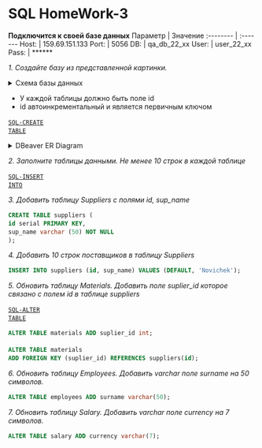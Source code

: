 # SQL HomeWork-3


**Подключится к  своей базе данных**
Параметр | Значение 
:-------- | :-------
Host: | 159.69.151.133
Port: | 5056
DB: | qa_db_22_xx
User: | user_22_xx
Pass: | ******



*1. Создайте базу из представленной картинки.*
<details>
  <summary>Схема базы данных</summary>

  ![Схема базы данных](DB-Schema.jpg)
</details>

  + У каждой таблицы должно быть поле id
  + id автоинкрементальный и является первичным ключом

<code>[SQL-CREATE TABLE](https://github.com/NadineChernikova/QA_Course/blob/main/SQL/SQL_HomeWork3_DDL/SQL%20HW3-CREATE.sql)
</code>
<details>
  <summary>DBeaver ER Diagram</summary>

  ![Схема базы данных](SQL-HW3-DBDiagram.png)
</details>

*2. Заполните таблицы данными. Не менее 10 строк в каждой таблице*

<code>[SQL-INSERT INTO](https://github.com/NadineChernikova/QA_Course/blob/main/SQL/SQL_HomeWork3_DDL/SQL%20HW3-INSERT.sql)
</code>

*3. Добавить таблицу Suppliers с полями id, sup_name*
```sql
CREATE TABLE suppliers (
id serial PRIMARY KEY,
sup_name varchar (50) NOT NULL
);
```
*4. Добавить 10 строк поставщиков в таблицу Suppliers*
```sql
INSERT INTO suppliers (id, sup_name) VALUES (DEFAULT, 'Novichek');
```

*5. Обновить таблицу Materials. Добавить поле suplier_id которое связано с полем id в таблице suppliers*

<code>[SQL-ALTER TABLE](https://github.com/NadineChernikova/QA_Course/blob/main/SQL/SQL_HomeWork3_DDL/SQL%20HW3-ALTER%20TABLE.sql)
</code>

```sql
ALTER TABLE materials ADD suplier_id int;

ALTER TABLE materials 
ADD FOREIGN KEY (suplier_id) REFERENCES suppliers(id);
```
*6. Обновить таблицу Employees. Добавить varchar поле surname на 50 символов.*
```sql
ALTER TABLE employees ADD surname varchar(50);
```

*7. Обновить таблицу Salary. Добавить varchar поле currency на 7 символов.*
```sql
ALTER TABLE salary ADD currency varchar(7);
```